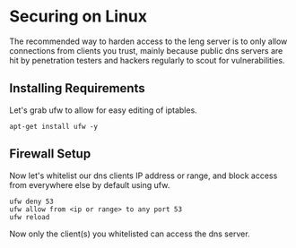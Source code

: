 # Securing on Linux

The recommended way to harden access to the leng server is to only allow connections from clients you trust, mainly because public dns servers are hit by penetration testers and hackers regularly to scout for vulnerabilities.

## Installing Requirements

Let's grab ufw to allow for easy editing of iptables.

```
apt-get install ufw -y
```

## Firewall Setup

Now let's whitelist our dns clients IP address or range, and block access from everywhere else by default using ufw.

```
ufw deny 53
ufw allow from <ip or range> to any port 53
ufw reload
```

Now only the client(s) you whitelisted can access the dns server.